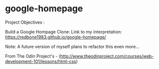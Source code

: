 # google-homepage
Project Objectives : 

Build a Google Hompage Clone:
Link to my interpretation: https://redbone1983.github.io/google-homepage/

Note: A future version of myself plans to refactor this even more...

From The Odin Project's - 
(http://www.theodinproject.com/courses/web-development-101/lessons/html-css)



